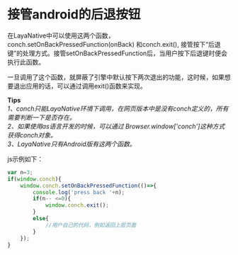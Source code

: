 

# 接管android的后退按钮
在LayaNative中可以使用这两个函数， conch.setOnBackPressedFunction(onBack) 和conch.exit(), 接管按下“后退键”的处理方式。接管setOnBackPressedFunction后，当用户按下后退键时便会执行此函数。

一旦调用了这个函数，就屏蔽了引擎中默认按下两次退出的功能，这时候，如果想要退出应用的话，可以通过调用exit()函数来实现。


**Tips**  
*1、conch只能LayaNative环境下调用，在网页版本中是没有conch定义的，所有需要判断一下是否存在。*  
*2、如果使用as语言开发的时候，可以通过 Browser.window['conch']这种方式获得conch对象。*  
*3、LayaNative只有Android版有这两个函数。*  


js示例如下：  
```javascript
var n=3;
if(window.conch){
    window.conch.setOnBackPressedFunction(()=>{
        console.log('press back '+n);
        if(n-- <=0){
            window.conch.exit();
        }
        else{
            //用户自己的代码，例如返回上层页面
        }
    });
}
```